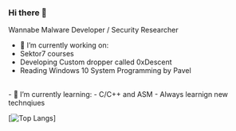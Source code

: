 ### Hi there 👋
Wannabe Malware Developer / Security Researcher


<!--
**ReverseThrottle/ReverseThrottle** is a ✨ _special_ ✨ repository because its `README.md` (this file) appears on your GitHub profile.

Here are some ideas to get you started:

- 🔭 I’m currently working on ...
- 🌱 I’m currently learning ...
- 👯 I’m looking to collaborate on ...
- 🤔 I’m looking for help with ...
- 💬 Ask me about ...
- 📫 How to reach me: ...
- 😄 Pronouns: ...
- ⚡ Fun fact: ...
-->

- 🔭 I’m currently working on:
-   Sektor7 courses 
-   Developing Custom dropper called 0xDescent
-   Reading Windows 10 System Programming by Pavel
<br>
- 🌱 I’m currently learning:
-   C/C++ and ASM
-   Always learnign new technqiues

[![Top Langs](https://github-readme-stats.vercel.app/api/top-langs/?username=ReverseThrottle&langs_count=5)]
